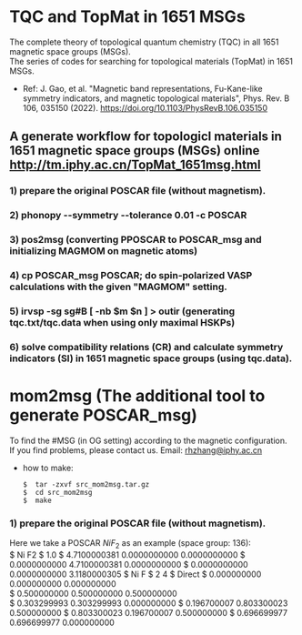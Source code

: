 # TQC and TopMat in 1651 MSGs
The complete theory of topological quantum chemistry (TQC) in all 1651 magnetic space groups (MSGs).</br>
The series of codes for searching for topological materials (TopMat) in 1651 MSGs.

* Ref: J. Gao, et al. "Magnetic band representations, Fu-Kane-like symmetry indicators, and magnetic topological materials", Phys. Rev. B 106, 035150 (2022). https://doi.org/10.1103/PhysRevB.106.035150  <br>

## A generate workflow for topologicl materials in 1651 magnetic space groups (MSGs) online http://tm.iphy.ac.cn/TopMat_1651msg.html
### 1) prepare the original POSCAR file (without magnetism).

### 2) phonopy --symmetry --tolerance 0.01 -c POSCAR

### 3) pos2msg (converting PPOSCAR to POSCAR_msg and initializing MAGMOM on magnetic atoms)
 
### 4) cp POSCAR_msg POSCAR; do spin-polarized VASP calculations with the given "MAGMOM" setting.

### 5) irvsp -sg sg#B [ -nb $m $n ] > outir (generating tqc.txt/tqc.data when using only maximal HSKPs)

### 6) solve compatibility relations (CR) and calculate symmetry indicators (SI) in 1651 magnetic space groups (using tqc.data).


# mom2msg (The additional tool to generate POSCAR_msg)
To find the #MSG (in OG setting) according to the magnetic configuration.</br>
If you find problems, please contact us. Email: rhzhang@iphy.ac.cn</br>


* how to make:

      $  tar -zxvf src_mom2msg.tar.gz
      $  cd src_mom2msg
      $  make

### 1) prepare the original POSCAR file (without magnetism).

Here we take a POSCAR $NiF_2$ as an example (space group: 136):</br>
   $     Ni F2
   $     1.0
   $             4.7100000381         0.0000000000         0.0000000000
   $             0.0000000000         4.7100000381         0.0000000000
   $             0.0000000000         0.0000000000         3.1180000305
   $        Ni    F
   $         2    4
   $     Direct
   $          0.000000000         0.000000000         0.000000000  
   $          0.500000000         0.500000000         0.500000000  
   $          0.303299993         0.303299993         0.000000000
   $          0.196700007         0.803300023         0.500000000
   $          0.803300023         0.196700007         0.500000000
   $          0.696699977         0.696699977         0.000000000



